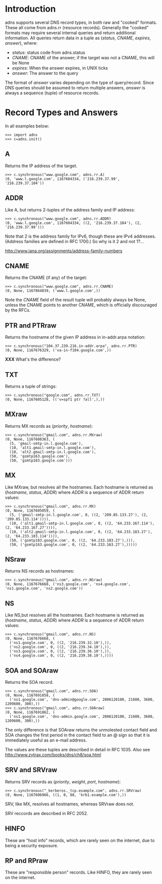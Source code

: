 # Introduction #

adns supports several DNS record types, in both raw and "cooked" formats. These all come
from adns.rr (resource records). Generally the
"cooked" formats may require several internal queries and return additional information.
All queries return data in a tuple as (_status_, _CNAME_, _expires_, _answer_), where:
  * _status_: status code from adns.status
  * _CNAME_: CNAME of the answer; if the target was not a CNAME, this will be None
  * _expires_: When the answer expires, in UNIX ticks
  * _answer_: The answer to the query

The format of _answer_ varies depending on the type of query/record. Since DNS queries
should be assumed to return multiple answers, _answer_ is always a sequence (tuple) of
resource records.

# Record Types and Answers #

In all examples below:

```
>>> import adns
>>> c=adns.init()
```

## A ##

Returns the IP address of the target.

```
>>> c.synchronous("www.google.com", adns.rr.A)
(0, 'www.l.google.com', 1167604334, ('216.239.37.99', '216.239.37.104'))
```

## ADDR ##

Like A, but returns 2-tuples of the address family and IP address:

```
>>> c.synchronous("www.google.com", adns.rr.ADDR)
(0, 'www.l.google.com', 1167604334, ((2, '216.239.37.104'), (2, '216.239.37.99')))
```

Note that 2 is the address family for IPv6, though these are IPv4 addresses.
(Address families are defined in RFC 1700.) So why is it 2 and not 1?...

http://www.iana.org/assignments/address-family-numbers

## CNAME ##

Returns the CNAME (if any) of the target:

```
>>> c.synchronous("www.google.com", adns.rr.CNAME)
(0, None, 1167864839, ('www.l.google.com',))
```

Note the _CNAME_ field of the result tuple will probably always be None, unless
the CNAME points to another CNAME, which is officially discouraged by the RFCs.

## PTR and PTRraw ##

Returns the hostname of the given IP address in in-addr.arpa notation:

```
>>> c.synchronous("104.37.239.216.in-addr.arpa", adns.rr.PTR)
(0, None, 1167676329, ('va-in-f104.google.com',))
```

**XXX** What's the difference?

## TXT ##

Returns a tuple of strings:

```
>>> c.synchronous("google.com", adns.rr.TXT)
(0, None, 1167605128, (('v=spf1 ptr ?all',),))
```

## MXraw ##

Returns MX records as (_priority_, _hostname_):

```
>>> c.synchronous("gmail.com", adns.rr.MXraw)
(0, None, 1167608363, (
  (5, 'gmail-smtp-in.l.google.com'),
  (10, 'alt1.gmail-smtp-in.l.google.com'),
  (10, 'alt2.gmail-smtp-in.l.google.com'),
  (50, 'gsmtp163.google.com'),
  (50, 'gsmtp183.google.com')))
```

## MX ##

Like MXraw, but resolves all the hostnames. Each hostname is returned as
(_hostname_, _status_, _ADDR_) where _ADDR_ is a sequence of ADDR return values:

```
>>> c.synchronous("gmail.com", adns.rr.MX)
(0, None, 1167605059, (
  (5, ('gmail-smtp-in.l.google.com', 0, ((2, '209.85.133.27'), (2, '209.85.133.114')))), 
  (10, ('alt1.gmail-smtp-in.l.google.com', 0, ((2, '64.233.167.114'), (2, '64.233.167.27')))),
  (10, ('alt2.gmail-smtp-in.l.google.com', 0, ((2, '64.233.183.27'), (2, '64.233.183.114')))),
  (50, ('gsmtp183.google.com', 0, ((2, '64.233.183.27'),))),
  (50, ('gsmtp163.google.com', 0, ((2, '64.233.163.27'),)))))
```

## NSraw ##

Returns NS records as hostnames:

```
>>> c.synchronous("gmail.com", adns.rr.NSraw)
(0, None, 1167676668, ('ns3.google.com', 'ns4.google.com', 'ns1.google.com', 'ns2.google.com'))
```

## NS ##

Like NS,but resolves all the hostnames. Each hostname is returned as
(_hostname_, _status_, _ADDR_) where _ADDR_ is a sequence of ADDR return values:

```
>>> c.synchronous("gmail.com", adns.rr.NS)
(0, None, 1167676668, (
  ('ns1.google.com', 0, ((2, '216.239.32.10'),)),
  ('ns2.google.com', 0, ((2, '216.239.34.10'),)),
  ('ns3.google.com', 0, ((2, '216.239.36.10'),)),
  ('ns4.google.com', 0, ((2, '216.239.38.10'),))))
```

## SOA and SOAraw ##

Returns the SOA record.

```
>>> c.synchronous("gmail.com", adns.rr.SOA)
(0, None, 1167691858, (
  ('ns1.google.com', 'dns-admin@google.com', 2006120100, 21600, 3600, 1209600, 300),))
>>> c.synchronous("gmail.com", adns.rr.SOAraw)
(0, None, 1167691862, (
  ('ns1.google.com', 'dns-admin.google.com', 2006120100, 21600, 3600, 1209600, 300),))
```

The only difference is that SOAraw returns the unmolested contact field and SOA
changes the first period in the contact field to an @ sign so that it is
immediately useful as an e-mail address.

The values are these tuples are described in detail in RFC 1035. Also see
http://www.zytrax.com/books/dns/ch8/soa.html

## SRV and SRVraw ##

Returns SRV records as (_priority_, _weight_, _port_, _hostname_):

```
>>> c.synchronous("_kerberos._tcp.example.com", adns.rr.SRVraw)
(0, None, 1167606966, ((1, 0, 88, 'krb1.example.com'),))
```

SRV, like MX, resolves all hostnames, whereas SRVraw does not.

SRV reccords are described in RFC 2052.

## HINFO ##

These are "host info" records, which are rarely seen on the internet,
due to being a security exposure.

## RP and RPraw ##

These are "responsible person" records. Like HINFO, they are rarely
seen on the internet.